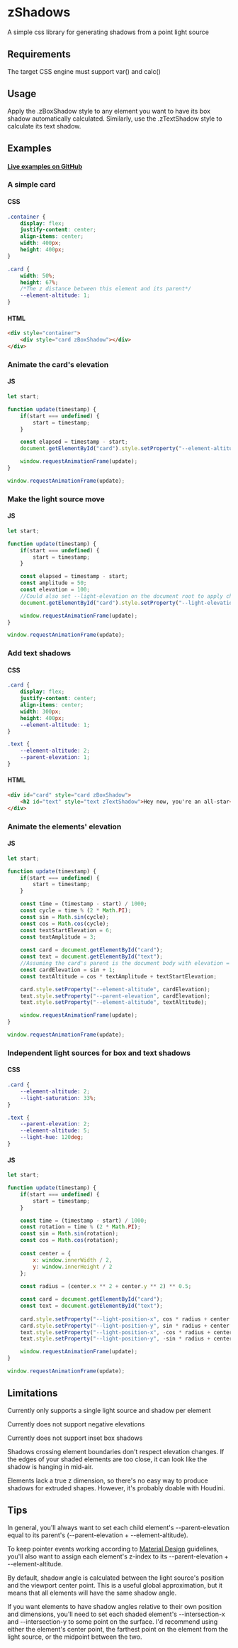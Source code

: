 # zShadows

A simple css library for generating shadows from a point light source

## Requirements

The target CSS engine must support var() and calc()

## Usage

Apply the .zBoxShadow style to any element you want to have its box shadow automatically calculated. Similarly, use the .zTextShadow style to calculate its text shadow.

## Examples

#### [Live examples on GitHub](https://github.com/kinseywk/zShadows/blob/gh-pages/index.md)

### A simple card
#### CSS
```css
.container {
	display: flex;
	justify-content: center;
	align-items: center;
	width: 400px;
	height: 400px;
}

.card {
	width: 50%;
	height: 67%;
	/*The z distance between this element and its parent*/
	--element-altitude: 1;
}
```
#### HTML
```html
<div style="container">
	<div style="card zBoxShadow"></div>
</div>
```

### Animate the card's elevation
#### JS
```js
let start;

function update(timestamp) {
	if(start === undefined) {
		start = timestamp;
	}

	const elapsed = timestamp - start;
	document.getElementById("card").style.setProperty("--element-altitude") = Math.sin(elapsed % (2 * Math.PI)) + 1;

	window.requestAnimationFrame(update);
}

window.requestAnimationFrame(update);
```

### Make the light source move
#### JS
```js
let start;

function update(timestamp) {
	if(start === undefined) {
		start = timestamp;
	}

	const elapsed = timestamp - start;
	const amplitude = 50;
	const elevation = 100;
	//Could also set --light-elevation on the document root to apply change to all elements that haven't overridden the property
	document.getElementById("card").style.setProperty("--light-elevation", Math.cos(elapsed % (2 * Math.PI)) * amplitude / 2 + elevation);

	window.requestAnimationFrame(update);
}

window.requestAnimationFrame(update);
```

### Add text shadows
#### CSS
```css
.card {
	display: flex;
	justify-content: center;
	align-items: center;
	width: 300px;
	height: 400px;
	--element-altitude: 1;
}

.text {
	--element-altitude: 2;
	--parent-elevation: 1;
}
```
#### HTML
```html
<div id="card" style="card zBoxShadow">
	<h2 id="text" style="text zTextShadow">Hey now, you're an all-star</h2>
</div>
```

### Animate the elements' elevation
#### JS
```js
let start;

function update(timestamp) {
	if(start === undefined) {
		start = timestamp;
	}

	const time = (timestamp - start) / 1000;
	const cycle = time % (2 * Math.PI);
	const sin = Math.sin(cycle);
	const cos = Math.cos(cycle);
	const textStartElevation = 6;
	const textAmplitude = 3;
	
	const card = document.getElementById("card");
	const text = document.getElementById("text");
	//Assuming the card's parent is the document body with elevation = 0, the card's elevation is the same as its amplitude
	const cardElevation = sin + 1;
	const textAltitude = cos * textAmplitude + textStartElevation;

	card.style.setProperty("--element-altitude", cardElevation);
	text.style.setProperty("--parent-elevation", cardElevation);
	text.style.setProperty("--element-altitude", textAltitude);

	window.requestAnimationFrame(update);
}

window.requestAnimationFrame(update);
```

### Independent light sources for box and text shadows
#### CSS
```css
.card {
	--element-altitude: 2;
	--light-saturation: 33%;
}

.text {
	--parent-elevation: 2;
	--element-altitude: 5;
	--light-hue: 120deg;
}
```
#### JS
```js
let start;

function update(timestamp) {
	if(start === undefined) {
		start = timestamp;
	}

	const time = (timestamp - start) / 1000;
	const rotation = time % (2 * Math.PI);
	const sin = Math.sin(rotation);
	const cos = Math.cos(rotation);
	
	const center = {
		x: window.innerWidth / 2,
		y: window.innerHeight / 2
	};
	
	const radius = (center.x ** 2 + center.y ** 2) ** 0.5;

	const card = document.getElementById("card");
	const text = document.getElementById("text");
	
	card.style.setProperty("--light-position-x", cos * radius + center.x + "px");
	card.style.setProperty("--light-position-y", sin * radius + center.y + "px");
	text.style.setProperty("--light-position-x", -cos * radius + center.x + "px");
	text.style.setProperty("--light-position-y", -sin * radius + center.y + "px");

	window.requestAnimationFrame(update);
}

window.requestAnimationFrame(update);
```

## Limitations

Currently only supports a single light source and shadow per element

Currently does not support negative elevations

Currently does not support inset box shadows

Shadows crossing element boundaries don't respect elevation changes. If the edges of your shaded elements are too close, it can look like the shadow is hanging in mid-air.

Elements lack a true z dimension, so there's no easy way to produce shadows for extruded shapes. However, it's probably doable with Houdini.

## Tips

In general, you'll always want to set each child element's --parent-elevation equal to its parent's (--parent-elevation + --element-altitude).

To keep pointer events working according to [Material Design](https://material.io/design) guidelines, you'll also want to assign each element's z-index to its --parent-elevation + --element-altitude.

By default, shadow angle is calculated between the light source's position and the viewport center point. This is a useful global approximation, but it means that all elements will have the same shadow angle.

If you want elements to have shadow angles relative to their own position and dimensions, you'll need to set each shaded element's --intersection-x and --intersection-y to some point on the surface. I'd recommend using either the element's center point, the farthest point on the element from the light source, or the midpoint between the two.
